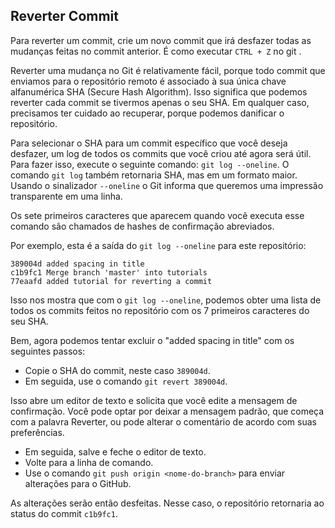 ## Reverter Commit

Para reverter um commit, crie um novo commit que irá desfazer todas as mudanças feitas no commit anterior. É como executar ``` CTRL + Z ``` no git .

Reverter uma mudança no Git é relativamente fácil, porque todo commit que enviamos para o repositório remoto é associado à sua única chave alfanumérica SHA (Secure Hash Algorithm). Isso significa que podemos reverter cada commit se tivermos apenas o seu SHA. Em qualquer caso, precisamos ter cuidado ao recuperar, porque podemos danificar o repositório.

Para selecionar o SHA para um commit específico que você deseja desfazer, um log de todos os commits que você criou até agora será útil. Para fazer isso, execute o seguinte comando: ``` git log --oneline ```. O comando ``` git log ``` também retornaria SHA, mas em um formato maior. Usando o sinalizador ``` --oneline ``` o Git informa que queremos uma impressão transparente em uma linha.

Os sete primeiros caracteres que aparecem quando você executa esse comando são chamados de hashes de confirmação abreviados.

Por exemplo, esta é a saída do ``` git log --oneline ``` para este repositório:

```
389004d added spacing in title
c1b9fc1 Merge branch 'master' into tutorials
77eaafd added tutorial for reverting a commit
```

Isso nos mostra que com o ``` git log --oneline ```, podemos obter uma lista de todos os commits feitos no repositório com os 7 primeiros caracteres do seu SHA.


Bem, agora podemos tentar excluir o "added spacing in title" com os seguintes passos:

- Copie o SHA do commit, neste caso ``` 389004d ```.
- Em seguida, use o comando ``` git revert 389004d ```.

Isso abre um editor de texto e solicita que você edite a mensagem de confirmação. Você pode optar por deixar a mensagem padrão, que começa com a palavra Reverter, ou pode alterar o comentário de acordo com suas preferências.

- Em seguida, salve e feche o editor de texto.
- Volte para a linha de comando.
- Use o comando ``` git push origin <nome-do-branch> ``` para enviar alterações para o GitHub.

As alterações serão então desfeitas. Nesse caso, o repositório retornaria ao status do commit ``` c1b9fc1 ```.